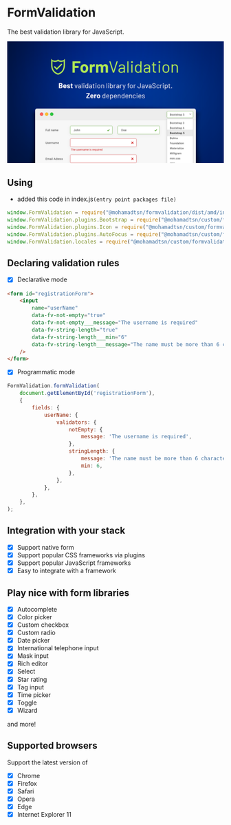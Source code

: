 # FormValidation

The best validation library for JavaScript.

![FormValidation](/art/screenshot.png)

## Using
- added this code in index.js`(entry point packages file)`
```js
window.FormValidation = require("@mohamadtsn/formvalidation/dist/amd/index");
window.FormValidation.plugins.Bootstrap = require("@mohamadtsn/custom/formvalidation/dist/amd/plugins/Bootstrap").default;
window.FormValidation.plugins.Icon = require("@mohamadtsn/custom/formvalidation/dist/amd/plugins/Icon").default;
window.FormValidation.plugins.AutoFocus = require("@mohamadtsn/custom/formvalidation/dist/amd/plugins/AutoFocus").default;
window.FormValidation.locales = require("@mohamadtsn/custom/formvalidation/dist/amd/locales/fa_IR").default;
```

## Declaring validation rules

- [x] Declarative mode

```html
<form id="registrationForm">
    <input
        name="userName"
        data-fv-not-empty="true"
        data-fv-not-empty___message="The username is required"
        data-fv-string-length="true"
        data-fv-string-length___min="6"
        data-fv-string-length___message="The name must be more than 6 characters long"
    />
</form>
```

- [x] Programmatic mode

```js
FormValidation.formValidation(
    document.getElementById('registrationForm'),
    {
        fields: {
            userName: {
                validators: {
                    notEmpty: {
                        message: 'The username is required',
                    },
                    stringLength: {
                        message: 'The name must be more than 6 characters long',
                        min: 6,                        
                    },
                },
            },
        },
    },
);
```

## Integration with your stack

- [x] Support native form
- [x] Support popular CSS frameworks via plugins
- [x] Support popular JavaScript frameworks
- [x] Easy to integrate with a framework

## Play nice with form libraries

- [x] Autocomplete
- [x] Color picker
- [x] Custom checkbox
- [x] Custom radio
- [x] Date picker
- [x] International telephone input
- [x] Mask input
- [x] Rich editor
- [x] Select
- [x] Star rating
- [x] Tag input
- [x] Time picker
- [x] Toggle
- [x] Wizard

and more!

## Supported browsers

Support the latest version of

- [x] Chrome
- [x] Firefox
- [x] Safari
- [x] Opera
- [x] Edge
- [x] Internet Explorer 11
